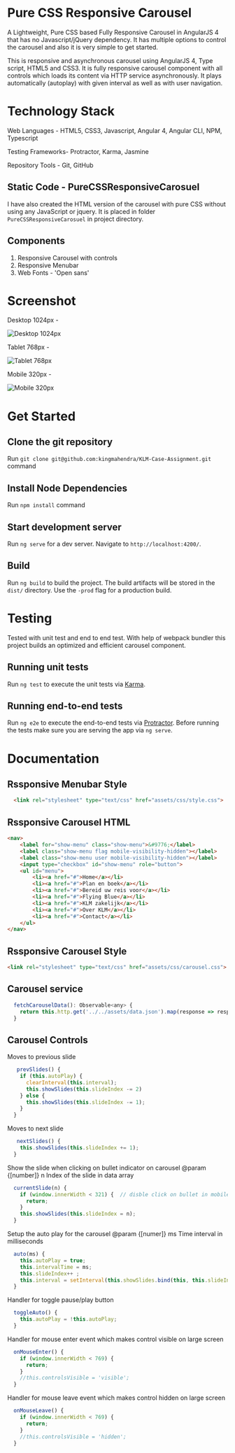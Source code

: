 # Pure CSS Responsive Carousel

A Lightweight, Pure CSS based Fully Responsive Carousel in AngularJS 4 that has no Javascript/jQuery dependency. It has multiple options to control the carousel and also it is very simple to get started. 

This is responsive and asynchronous carousel using AngularJS 4, Type script, HTML5 and CSS3.
It is fully responsive carousel component with all controls which loads its content via HTTP service asynchronously. It plays automatically (autoplay) with given interval as well as with user navigation.

# Technology Stack

Web Languages - HTML5, CSS3, Javascript, Angular 4, Angular CLI, NPM, Typescript

Testing Frameworks- Protractor, Karma, Jasmine 

Repository Tools - Git, GitHub


## Static Code - PureCSSResponsiveCarosuel
I have also created the HTML version of the carousel with pure CSS without using any JavaScript or jquery.
It is placed in folder `PureCSSResponsiveCarosuel` in project directory.

## Components

1) Responsive Carousel with controls
2) Responsive Menubar
3) Web Fonts - 'Open sans'
# Screenshot

Desktop 1024px - 

![](https://raw.githubusercontent.com/mkginfo/KLM-Case-For-Responsive-Carousel/master/screenshot/1024.PNG "Desktop 1024px")

Tablet 768px - 

![](https://raw.githubusercontent.com/mkginfo/KLM-Case-For-Responsive-Carousel/master/screenshot/768.PNG "Tablet 768px")

Mobile 320px -

![](https://raw.githubusercontent.com/mkginfo/KLM-Case-For-Responsive-Carousel/master/screenshot/320.PNG "Mobile 320px")


# Get Started

## Clone the git repository

Run `git clone git@github.com:kingmahendra/KLM-Case-Assignment.git` command

## Install Node Dependencies

Run `npm install` command

## Start development server

Run `ng serve` for a dev server. Navigate to `http://localhost:4200/`. 

## Build

Run `ng build` to build the project. 
The build artifacts will be stored in the `dist/` directory. 
Use the `-prod` flag for a production build.

# Testing
Tested with unit test and end to end test. With help of webpack bundler this project builds an optimized and efficient carousel component.

## Running unit tests

Run `ng test` to execute the unit tests via [Karma](https://karma-runner.github.io).

## Running end-to-end tests

Run `ng e2e` to execute the end-to-end tests via [Protractor](http://www.protractortest.org/).
Before running the tests make sure you are serving the app via `ng serve`.

# Documentation

## Rssponsive Menubar Style

```html
  <link rel="stylesheet" type="text/css" href="assets/css/style.css">
```

## Rssponsive Carousel HTML

```html
<nav>
    <label for="show-menu" class="show-menu">&#9776;</label>
    <label class="show-menu flag mobile-visibility-hidden"></label>        
    <label class="show-menu user mobile-visibility-hidden"></label>
    <input type="checkbox" id="show-menu" role="button">
    <ul id="menu">
        <li><a href="#">Home</a></li>
        <li><a href="#">Plan en boek</a></li>
        <li><a href="#">Bereid uw reis voor</a></li>
        <li><a href="#">Flying Blue</a></li>
        <li><a href="#">KLM zakelijk</a></li>
        <li><a href="#">Over KLM</a></li>
        <li><a href="#">Contact</a></li>
    </ul>
</nav>
```

## Rssponsive Carousel Style

```html
<link rel="stylesheet" type="text/css" href="assets/css/carousel.css">
```

## Carousel service

```js 
  fetchCarouselData(): Observable<any> {
    return this.http.get('../../assets/data.json').map(response => response.json());
  }
```

## Carousel Controls

Moves to previous slide

```js 
   prevSlides() {
    if (this.autoPlay) {
      clearInterval(this.interval);
      this.showSlides(this.slideIndex -= 2)
    } else {
      this.showSlides(this.slideIndex -= 1);
    }
  }
```

Moves to next slide

```js  
   nextSlides() {
    this.showSlides(this.slideIndex += 1);
  }

```
Show the slide when clicking on bullet indicator on carousel
@param {[number]} n Index of the slide in data array

```js 
  currentSlide(n) {
    if (window.innerWidth < 321) {  // disble click on bullet in mobile device
      return;
    }
    this.showSlides(this.slideIndex = n);
  }
```

Setup the auto play for the carousel
@param {[numer]} ms Time interval in milliseconds

```js 
  auto(ms) {
    this.autoPlay = true;
    this.intervalTime = ms;
    this.slideIndex++ ;
    this.interval = setInterval(this.showSlides.bind(this, this.slideIndex), ms);
  }
```

Handler for toggle pause/play button

```js  
  toggleAuto() {
    this.autoPlay = !this.autoPlay;
  }
```

Handler for mouse enter event which makes control visible on large screen

```js   
  onMouseEnter() {
    if (window.innerWidth < 769) {
      return;
    }
    //this.controlsVisible = 'visible';
  }
```
Handler for mouse leave event which makes control hidden on large screen

```js 
  onMouseLeave() {
    if (window.innerWidth < 769) {
      return;
    }
    //this.controlsVisible = 'hidden';
  }
```


